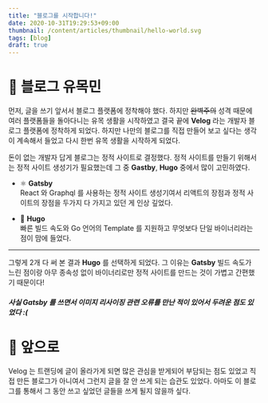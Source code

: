 ```yaml
---
title: "블로그를 시작합니다!"
date: 2020-10-31T19:29:53+09:00
thumbnail: /content/articles/thumbnail/hello-world.svg
tags: [blog]
draft: true
---
```


# 🏇 블로그 유목민
먼저, 글을 쓰기 앞서서 블로그 플랫폼에 정착해야 했다. 하지만 ~~완벽주의~~ 성격 때문에 여러 플랫폼들을 돌아다니는 유목 생활을 시작하였고 결국 끝에 **Velog** 라는 개발자 블로그 플랫폼에 정착하게 되었다. 하지만 나만의 블로그를 직접 만들어 보고 싶다는 생각이 계속해서 들었고 다시 한번 유목 생활을 시작하게 되었다.

돈이 없는 개발자 답게 블로그는 정적 사이트로 결정했다. 정적 사이트를 만들기 위해서는 정적 사이트 생성기가 필요했는데 그 중 **Gastby**, **Hugo** 중에서 많이 고민하였다.

- ⚛️ **Gatsby**  
React 와 Graphql 를 사용하는 정적 사이트 생성기여서 리액트의 장점과 정적 사이트의 장점을 두가지 다 가지고 있던 게 인상 깊었다.

- 🚀 **Hugo**  
빠른 빌드 속도와 Go 언어의 Template 를 지원하고 무엇보다 단일 바이너리라는 점이 맘에 들었다.

---

그렇게 2개 다 써 본 결과 **Hugo** 를 선택하게 되었다. 그 이유는 **Gatsby** 빌드 속도가 느린 점이랑 아무 종속성 없이 바이너리로만 정적 사이트를 만드는 것이 가볍고 간편했기 때문이다!

##### 사실 Gatsby 를 쓰면서 이미지 리사이징 관련 오류를 만난 적이 있어서 두려운 점도 있었다 :(

# 🧭 앞으로
Velog 는 트랜딩에 글이 올라가게 되면 많은 관심을 받게되어 부담되는 점도 있었고 직접 만든 블로그가 아니여서 그런지 글을 잘 안 쓰게 되는 습관도 있었다. 아마도 이 블로그를 통해서 그 동안 쓰고 싶었던 글들을 쓰게 될지 않을까 싶다.
